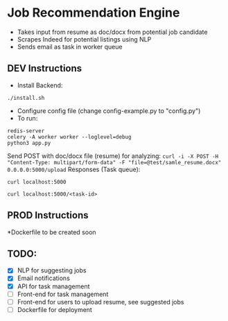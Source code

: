 # Job Recommendation Engine
- Takes input from resume as doc/docx from potential job candidate
- Scrapes Indeed for potential listings using NLP
- Sends email as task in worker queue
## DEV Instructions
- Install Backend:
```
./install.sh
```
- Configure config file (change config-example.py to "config.py")
- To run:
```
redis-server
celery -A worker worker --loglevel=debug
python3 app.py
```
Send POST with doc/docx file (resume) for analyzing:
`curl -i -X POST -H "Content-Type: multipart/form-data" -F "file=@test/samle_resume.docx" 0.0.0.0:5000/upload`
Responses (Task queue):
```
curl localhost:5000
``` 
```
curl localhost:5000/<task-id>
```
## PROD Instructions
*Dockerfile to be created soon

## TODO:
 * [x] NLP for suggesting jobs
 * [x] Email notifications
 * [x] API for task management 
 * [ ] Front-end for task management
 * [ ] Front-end for users to upload resume, see suggested jobs
 * [ ] Dockerfile for deployment
